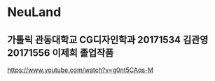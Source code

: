 # NeuLand
## 가톨릭 관동대학교 CG디자인학과 20171534 김관영 20171556 이제희 졸업작품

https://www.youtube.com/watch?v=g0nt5CAqs-M
